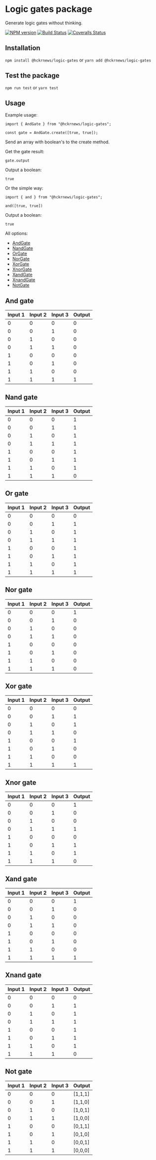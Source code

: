 # Logic gates package

Generate logic gates without thinking.

[![NPM version][npm-image]][npm-url] [![Build Status][travis-image]][travis-url] [![Coveralls Status][coveralls-image]][coveralls-url]

## Installation

`npm install @hckrnews/logic-gates`
or
`yarn add @hckrnews/logic-gates`

## Test the package

`npm run test`
or
`yarn test`

## Usage

Example usage:
```
import { AndGate } from "@hckrnews/logic-gates";

const gate = AndGate.create([true, true]);
```

Send an array with boolean's to the create method.

Get the gate result:
```
gate.output
```
Output a boolean:
```
true
```

Or the simple way:
```
import { and } from "@hckrnews/logic-gates";

and([true, true])
```

Output a boolean:
```
true
```

All options:
- [AndGate](https://en.wikipedia.org/wiki/AND_gate)
- [NandGate](https://en.wikipedia.org/wiki/NAND_gate)
- [OrGate](https://en.wikipedia.org/wiki/OR_gate)
- [NorGate](https://en.wikipedia.org/wiki/NOR_gate)
- [XorGate](https://en.wikipedia.org/wiki/XOR_gate)
- [XnorGate](https://en.wikipedia.org/wiki/XNOR_gate)
- [XandGate](https://en.wiktionary.org/wiki/XAND)
- [XnandGate](https://en.wiktionary.org/wiki/XNAND)
- [NotGate](https://en.wikipedia.org/wiki/NOT_gate)

## And gate

| Input 1 | Input 2 | Input 3 | Output |
| ------- | ------- | ------- | ------ |
| 0       | 0       | 0       | 0      |
| 0       | 0       | 1       | 0      |
| 0       | 1       | 0       | 0      |
| 0       | 1       | 1       | 0      |
| 1       | 0       | 0       | 0      |
| 1       | 0       | 1       | 0      |
| 1       | 1       | 0       | 0      |
| 1       | 1       | 1       | 1      |

## Nand gate

| Input 1 | Input 2 | Input 3 | Output |
| ------- | ------- | ------- | ------ |
| 0       | 0       | 0       | 1      |
| 0       | 0       | 1       | 1      |
| 0       | 1       | 0       | 1      |
| 0       | 1       | 1       | 1      |
| 1       | 0       | 0       | 1      |
| 1       | 0       | 1       | 1      |
| 1       | 1       | 0       | 1      |
| 1       | 1       | 1       | 0      |

## Or gate

| Input 1 | Input 2 | Input 3 | Output |
| ------- | ------- | ------- | ------ |
| 0       | 0       | 0       | 0      |
| 0       | 0       | 1       | 1      |
| 0       | 1       | 0       | 1      |
| 0       | 1       | 1       | 1      |
| 1       | 0       | 0       | 1      |
| 1       | 0       | 1       | 1      |
| 1       | 1       | 0       | 1      |
| 1       | 1       | 1       | 1      |

## Nor gate

| Input 1 | Input 2 | Input 3 | Output |
| ------- | ------- | ------- | ------ |
| 0       | 0       | 0       | 1      |
| 0       | 0       | 1       | 0      |
| 0       | 1       | 0       | 0      |
| 0       | 1       | 1       | 0      |
| 1       | 0       | 0       | 0      |
| 1       | 0       | 1       | 0      |
| 1       | 1       | 0       | 0      |
| 1       | 1       | 1       | 0      |

## Xor gate

| Input 1 | Input 2 | Input 3 | Output |
| ------- | ------- | ------- | ------ |
| 0       | 0       | 0       | 0      |
| 0       | 0       | 1       | 1      |
| 0       | 1       | 0       | 1      |
| 0       | 1       | 1       | 0      |
| 1       | 0       | 0       | 1      |
| 1       | 0       | 1       | 0      |
| 1       | 1       | 0       | 0      |
| 1       | 1       | 1       | 1      |

## Xnor gate

| Input 1 | Input 2 | Input 3 | Output |
| ------- | ------- | ------- | ------ |
| 0       | 0       | 0       | 1      |
| 0       | 0       | 1       | 0      |
| 0       | 1       | 0       | 0      |
| 0       | 1       | 1       | 1      |
| 1       | 0       | 0       | 0      |
| 1       | 0       | 1       | 1      |
| 1       | 1       | 0       | 1      |
| 1       | 1       | 1       | 0      |

## Xand gate

| Input 1 | Input 2 | Input 3 | Output |
| ------- | ------- | ------- | ------ |
| 0       | 0       | 0       | 1      |
| 0       | 0       | 1       | 0      |
| 0       | 1       | 0       | 0      |
| 0       | 1       | 1       | 0      |
| 1       | 0       | 0       | 0      |
| 1       | 0       | 1       | 0      |
| 1       | 1       | 0       | 0      |
| 1       | 1       | 1       | 1      |

## Xnand gate

| Input 1 | Input 2 | Input 3 | Output |
| ------- | ------- | ------- | ------ |
| 0       | 0       | 0       | 0      |
| 0       | 0       | 1       | 1      |
| 0       | 1       | 0       | 1      |
| 0       | 1       | 1       | 1      |
| 1       | 0       | 0       | 1      |
| 1       | 0       | 1       | 1      |
| 1       | 1       | 0       | 1      |
| 1       | 1       | 1       | 0      |

## Not gate

| Input 1 | Input 2 | Input 3 | Output  |
| ------- | ------- | ------- | ------- |
| 0       | 0       | 0       | [1,1,1] |
| 0       | 0       | 1       | [1,1,0] |
| 0       | 1       | 0       | [1,0,1] |
| 0       | 1       | 1       | [1,0,0] |
| 1       | 0       | 0       | [0,1,1] |
| 1       | 0       | 1       | [0,1,0] |
| 1       | 1       | 0       | [0,0,1] |
| 1       | 1       | 1       | [0,0,0] |

[npm-url]: https://www.npmjs.com/package/@hckrnews/logic-gates
[npm-image]: https://img.shields.io/npm/v/@hckrnews/logic-gates.svg
[travis-url]: https://travis-ci.org/hckrnews/logic-gates
[travis-image]: https://img.shields.io/travis/hckrnews/logic-gates/master.svg
[coveralls-url]: https://coveralls.io/r/hckrnews/logic-gates
[coveralls-image]: https://img.shields.io/coveralls/hckrnews/logic-gates/master.svg
